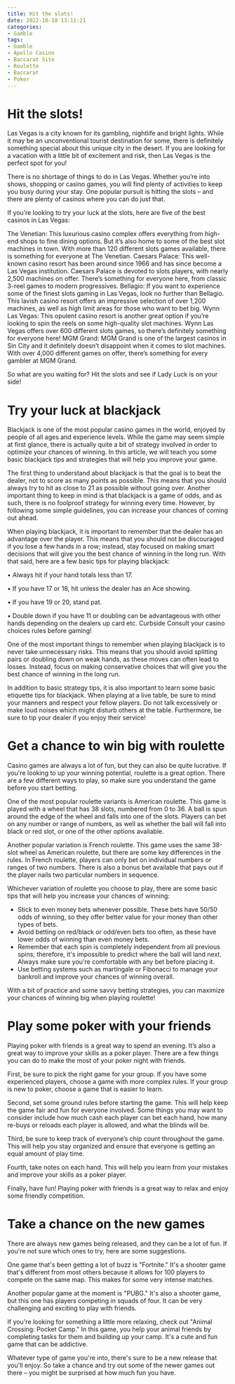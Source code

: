 ```yaml
---
title: Hit the slots! 
date: 2022-10-18 13:11:21
categories:
- Gamble
tags:
- Gamble
- Apollo Casino
- Baccarat Site
- Roulette
- Baccarat
- Poker
---
```



#  Hit the slots! 

Las Vegas is a city known for its gambling, nightlife and bright lights. While it may be an unconventional tourist destination for some, there is definitely something special about this unique city in the desert. If you are looking for a vacation with a little bit of excitement and risk, then Las Vegas is the perfect spot for you!

There is no shortage of things to do in Las Vegas. Whether you’re into shows, shopping or casino games, you will find plenty of activities to keep you busy during your stay. One popular pursuit is hitting the slots – and there are plenty of casinos where you can do just that.

If you’re looking to try your luck at the slots, here are five of the best casinos in Las Vegas:

The Venetian: This luxurious casino complex offers everything from high-end shops to fine dining options. But it’s also home to some of the best slot machines in town. With more than 120 different slots games available, there is something for everyone at The Venetian. Caesars Palace: This well-known casino resort has been around since 1966 and has since become a Las Vegas institution. Caesars Palace is devoted to slots players, with nearly 2,500 machines on offer. There’s something for everyone here, from classic 3-reel games to modern progressives. Bellagio: If you want to experience some of the finest slots gaming in Las Vegas, look no further than Bellagio. This lavish casino resort offers an impressive selection of over 1,200 machines, as well as high limit areas for those who want to bet big. Wynn Las Vegas: This opulent casino resort is another great option if you’re looking to spin the reels on some high-quality slot machines. Wynn Las Vegas offers over 600 different slots games, so there’s definitely something for everyone here! MGM Grand: MGM Grand is one of the largest casinos in Sin City and it definitely doesn’t disappoint when it comes to slot machines. With over 4,000 different games on offer, there’s something for every gambler at MGM Grand.

So what are you waiting for? Hit the slots and see if Lady Luck is on your side!

#  Try your luck at blackjack 

Blackjack is one of the most popular casino games in the world, enjoyed by people of all ages and experience levels. While the game may seem simple at first glance, there is actually quite a bit of strategy involved in order to optimize your chances of winning. In this article, we will teach you some basic blackjack tips and strategies that will help you improve your game.

The first thing to understand about blackjack is that the goal is to beat the dealer, not to score as many points as possible. This means that you should always try to hit as close to 21 as possible without going over. Another important thing to keep in mind is that blackjack is a game of odds, and as such, there is no foolproof strategy for winning every time. However, by following some simple guidelines, you can increase your chances of coming out ahead.

When playing blackjack, it is important to remember that the dealer has an advantage over the player. This means that you should not be discouraged if you lose a few hands in a row; instead, stay focused on making smart decisions that will give you the best chance of winning in the long run. With that said, here are a few basic tips for playing blackjack:

• Always hit if your hand totals less than 17.

• If you have 17 or 18, hit unless the dealer has an Ace showing.

• If you have 19 or 20, stand pat.

• Double down if you have 11 or doubling can be advantageous with other hands depending on the dealers up card etc. 
Curbside Consult your casino choices rules before gaming! 

One of the most important things to remember when playing blackjack is to never take unnecessary risks. This means that you should avoid splitting pairs or doubling down on weak hands, as these moves can often lead to losses. Instead, focus on making conservative choices that will give you the best chance of winning in the long run.

In addition to basic strategy tips, it is also important to learn some basic etiquette tips for blackjack. When playing at a live table, be sure to mind your manners and respect your fellow players. Do not talk excessively or make loud noises which might disturb others at the table. Furthermore, be sure to tip your dealer if you enjoy their service!

#  Get a chance to win big with roulette 
Casino games are always a lot of fun, but they can also be quite lucrative. If you're looking to up your winning potential, roulette is a great option. There are a few different ways to play, so make sure you understand the game before you start betting.

One of the most popular roulette variants is American roulette. This game is played with a wheel that has 38 slots, numbered from 0 to 36. A ball is spun around the edge of the wheel and falls into one of the slots. Players can bet on any number or range of numbers, as well as whether the ball will fall into black or red slot, or one of the other options available.

Another popular variation is French roulette. This game uses the same 38-slot wheel as American roulette, but there are some key differences in the rules. In French roulette, players can only bet on individual numbers or ranges of two numbers. There is also a bonus bet available that pays out if the player nails two particular numbers in sequence.

Whichever variation of roulette you choose to play, there are some basic tips that will help you increase your chances of winning: 
- Stick to even money bets whenever possible. These bets have 50/50 odds of winning, so they offer better value for your money than other types of bets. 
- Avoid betting on red/black or odd/even bets too often, as these have lower odds of winning than even money bets. 
- Remember that each spin is completely independent from all previous spins; therefore, it's impossible to predict where the ball will land next. Always make sure you're comfortable with any bet before placing it. 
- Use betting systems such as martingale or Fibonacci to manage your bankroll and improve your chances of winning overall.

With a bit of practice and some savvy betting strategies, you can maximize your chances of winning big when playing roulette!

#  Play some poker with your friends 

Playing poker with friends is a great way to spend an evening. It’s also a great way to improve your skills as a poker player. There are a few things you can do to make the most of your poker night with friends.

First, be sure to pick the right game for your group. If you have some experienced players, choose a game with more complex rules. If your group is new to poker, choose a game that is easier to learn.

Second, set some ground rules before starting the game. This will help keep the game fair and fun for everyone involved. Some things you may want to consider include how much cash each player can bet each hand, how many re-buys or reloads each player is allowed, and what the blinds will be.

Third, be sure to keep track of everyone’s chip count throughout the game. This will help you stay organized and ensure that everyone is getting an equal amount of play time.

Fourth, take notes on each hand. This will help you learn from your mistakes and improve your skills as a poker player.

Finally, have fun! Playing poker with friends is a great way to relax and enjoy some friendly competition.

#  Take a chance on the new games

There are always new games being released, and they can be a lot of fun. If you're not sure which ones to try, here are some suggestions.

One game that's been getting a lot of buzz is "Fortnite." It's a shooter game that's different from most others because it allows for 100 players to compete on the same map. This makes for some very intense matches.

Another popular game at the moment is "PUBG." It's also a shooter game, but this one has players competing in squads of four. It can be very challenging and exciting to play with friends.

If you're looking for something a little more relaxing, check out "Animal Crossing: Pocket Camp." In this game, you help your animal friends by completing tasks for them and building up your camp. It's a cute and fun game that can be addictive.

Whatever type of game you're into, there's sure to be a new release that you'll enjoy. So take a chance and try out some of the newer games out there – you might be surprised at how much fun you have.